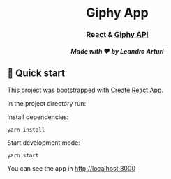 <h1 align="center">
  Giphy App
</h1>

<h3 align="center">
  React & <a href="https://giphy.com">Giphy API</a>
</h3>

<h5 align="center">
  Made with ❤️ by Leandro Arturi
</h5>

## 🚀 Quick start

This project was bootstrapped with [Create React App](https://github.com/facebook/create-react-app).

In the project directory run:

Install dependencies:

`yarn install`

Start development mode:

`yarn start`

You can see the app in [http://localhost:3000](http://localhost:3000/demo/drinks)
